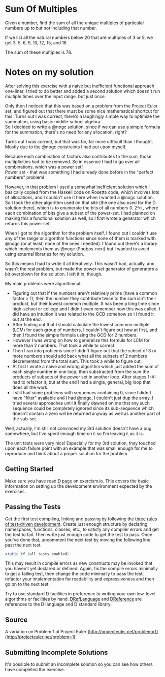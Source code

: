 # Sum Of Multiples

Given a number, find the sum of all the unique multiples of particular numbers up to
but not including that number.

If we list all the natural numbers below 20 that are multiples of 3 or 5,
we get 3, 5, 6, 9, 10, 12, 15, and 18.

The sum of these multiples is 78.

Notes on my solution
====================
After solving this exercise with a naive but inefficient functional approach one-liner, I tried to do better and added a second solution which doesn't run multiple times over the input range, but just once.

Only then I noticed that this was based on a problem from the Project Euler set, and figured out that there must be some nice mathematical shortcut for this.  Turns out I was correct, there's a laughingly simple way to optimize the summation, using basic middle-school algebra.  
So I decided to write a @nogc solution, since if we can use a simple formula for the summation, there's no need for any allocation, right?

Turns out I was correct, but that was far, far more difficult than I thought.  Mostly due to the @nogc constraints I had put upon myself.

Because each combination of factors also contributes to the sum, those multiplicities had to be removed.  So in essence I had to go over all combinations, which was a power set!  
Power set - that was something I had already done  before in the "perfect numbers" problem!

However, in that problem I used a somewhat inefficient solution which I basically copied from the Haskell code on Rosetta code, which involves lots of allocations, and I couldn't use it here when I wanted a @nogc solution.
So I took the other algorithm used on that site (the one also used for the D solution there), which is to enumerate the bits of all numbers 0..2^n , where each combination of bits give a subset of the power-set.  I had planned on making this a functional solution as well, so I first wrote a generator which returns this power set.

When I got to the algorithm for the problem itself, I found out I couldn't use any of the range or algorithm functions since none of them is marked with @nogc (or at least, none of the ones I needed).  I found out there's a library which implements them as @nogc (Phobos-next) but I wanted to avoid using external libraries for my solution.

So this means I had to write it all iteratively.  This wasn't bad, actually, and wasn't the real problem, but made the power-set generator of generators a bit overblown for the solution.  I left it in, though.

My main problems were algorithmcal:
* Figuring out that if the numbers aren't relatively prime (have a common factor > 1), then the number they contribute twice to the sum isn't their product, but their lowest common multiple.  It has been a long time since high-school or college and I didn't even remember how this was called.  I did have an intuition it was related to the GCD somehow so I I found it out at the end.
* After finding out that I should calculate the lowest common multiple (LCM) for each group of numbers, I couldn't figure out how at first, and then I found the simple formula using the GCD for 2 numbers.  
* However I was wrong on how to generalize this formula for LCM for more than 2 numbers.  That took a while to correct.
* Then I ran into problems since I didn't figure out that the subset of 3 or more numbers should add back what all the subsets of 2 numbers decremented from the total sum.  This took a while to figure out. 
* At first I wrote a naive and wrong algorithm which just added the sum of each single number in one loop, then substracted from the sum the products of subsets of the power set in another loop.  After stages 1-4 I had to refactor it, but at the end I had a single, general, big loop that does all the work.
* I still had some problems with sequences containing 0, since I didn't have "filter" available and I had @nogc, I couldn't just dup the array.  I tried several approaches until it finally dawned on me that any such sequence could be completely ignored since its sub-sequence which doesn't contain a zero will be returned anyway as well as another part of the sub-set.

Well, actually, I'm still not convinced my 3rd solution doesn't have a bug somewhere, but I've spent enough time on it so I'm leaving it as it is.

The unit tests were very nice!  Especially for my 3rd solution, they touched upon each failure point with an example that was small enough for me to reproduce and think about a proper solution for the problem.

## Getting Started

Make sure you have read [D page](http://exercism.io/languages/d) on
exercism.io.  This covers the basic information on setting up the development
environment expected by the exercises.

## Passing the Tests

Get the first test compiling, linking and passing by following the [three
rules of test-driven development](http://butunclebob.com/ArticleS.UncleBob.TheThreeRulesOfTdd).
Create just enough structure by declaring namespaces, functions, classes,
etc., to satisfy any compiler errors and get the test to fail.  Then write
just enough code to get the test to pass.  Once you've done that,
uncomment the next test by moving the following line past the next test.

```D
static if (all_tests_enabled)
```

This may result in compile errors as new constructs may be invoked that
you haven't yet declared or defined.  Again, fix the compile errors minimally
to get a failing test, then change the code minimally to pass the test,
refactor your implementation for readability and expressiveness and then
go on to the next test.

Try to use standard D facilities in preference to writing your own
low-level algorithms or facilities by hand.  [DRefLanguage](https://dlang.org/spec/spec.html)
and [DReference](https://dlang.org/phobos/index.html) are references to the D language and D standard library.


## Source

A variation on Problem 1 at Project Euler [http://projecteuler.net/problem=1](http://projecteuler.net/problem=1)

## Submitting Incomplete Solutions
It's possible to submit an incomplete solution so you can see how others have completed the exercise.
